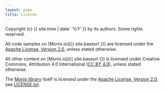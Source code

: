 ```yaml
---
layout: page
title: License
---
```


Copyright (c) {{ site.time | date: '%Y' }} by its authors.
Some rights reserved.

All code samples on [Monix.io]({{ site.baseurl }}) are licensed under
the [Apache License, Version 2.0](https://www.apache.org/licenses/LICENSE-2.0),
unless stated otherwise.

All other content on [Monix.io]({{ site.baseurl }}) is licensed under
Creative Commons, Attribution 4.0 International
([CC BY 4.0](https://creativecommons.org/licenses/by/4.0/)), unless
stated otherwise.

The [Monix library](https://github.com/monix/monix) itself is licensed
under the [Apache License, Version 2.0](https://www.apache.org/licenses/LICENSE-2.0),
see [LICENSE.txt](https://github.com/monix/monix/blob/master/LICENSE.txt).
